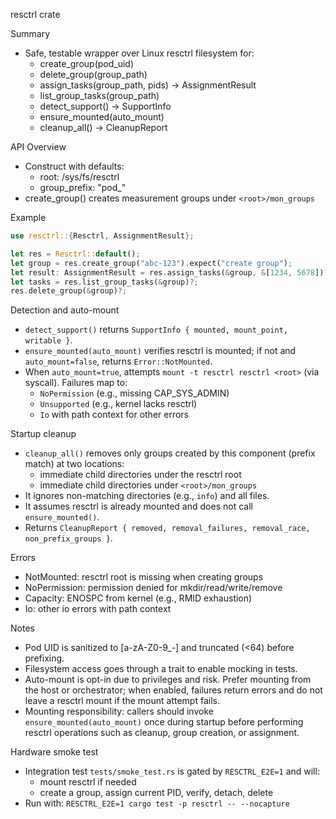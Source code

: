 resctrl crate

Summary
- Safe, testable wrapper over Linux resctrl filesystem for:
  - create_group(pod_uid)
  - delete_group(group_path)
  - assign_tasks(group_path, pids) -> AssignmentResult
  - list_group_tasks(group_path)
  - detect_support() -> SupportInfo
  - ensure_mounted(auto_mount)
  - cleanup_all() -> CleanupReport

API Overview
- Construct with defaults:
  - root: /sys/fs/resctrl
  - group_prefix: "pod_"
 - create_group() creates measurement groups under `<root>/mon_groups`

Example
```rust
use resctrl::{Resctrl, AssignmentResult};

let res = Resctrl::default();
let group = res.create_group("abc-123").expect("create group");
let result: AssignmentResult = res.assign_tasks(&group, &[1234, 5678])?;
let tasks = res.list_group_tasks(&group)?;
res.delete_group(&group)?;
```

Detection and auto-mount
- `detect_support()` returns `SupportInfo { mounted, mount_point, writable }`.
- `ensure_mounted(auto_mount)` verifies resctrl is mounted; if not and `auto_mount=false`, returns `Error::NotMounted`.
- When `auto_mount=true`, attempts `mount -t resctrl resctrl <root>` (via syscall). Failures map to:
  - `NoPermission` (e.g., missing CAP_SYS_ADMIN)
  - `Unsupported` (e.g., kernel lacks resctrl)
  - `Io` with path context for other errors

Startup cleanup
- `cleanup_all()` removes only groups created by this component (prefix match) at two locations:
  - immediate child directories under the resctrl root
  - immediate child directories under `<root>/mon_groups`
- It ignores non-matching directories (e.g., `info`) and all files.
- It assumes resctrl is already mounted and does not call `ensure_mounted()`.
- Returns `CleanupReport { removed, removal_failures, removal_race, non_prefix_groups }`.

Errors
- NotMounted: resctrl root is missing when creating groups
- NoPermission: permission denied for mkdir/read/write/remove
- Capacity: ENOSPC from kernel (e.g., RMID exhaustion)
- Io: other io errors with path context

Notes
- Pod UID is sanitized to [a-zA-Z0-9_-] and truncated (<64) before prefixing.
- Filesystem access goes through a trait to enable mocking in tests.
- Auto-mount is opt-in due to privileges and risk. Prefer mounting from the host or orchestrator; when enabled, failures return errors and do not leave a resctrl mount if the mount attempt fails.
- Mounting responsibility: callers should invoke `ensure_mounted(auto_mount)` once during startup before performing resctrl operations such as cleanup, group creation, or assignment.

Hardware smoke test
- Integration test `tests/smoke_test.rs` is gated by `RESCTRL_E2E=1` and will:
  - mount resctrl if needed
  - create a group, assign current PID, verify, detach, delete
- Run with: `RESCTRL_E2E=1 cargo test -p resctrl -- --nocapture`
